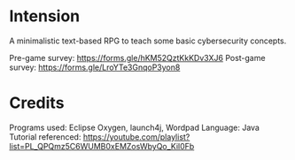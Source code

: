 # Intension
A minimalistic text-based RPG to teach some basic cybersecurity concepts.

Pre-game survey: https://forms.gle/hKM52QztKkKDv3XJ6
Post-game survey: https://forms.gle/LroYTe3GnqoP3yon8

# Credits
Programs used: Eclipse Oxygen, launch4j, Wordpad
Language: Java
Tutorial referenced: https://youtube.com/playlist?list=PL_QPQmz5C6WUMB0xEMZosWbyQo_Kil0Fb
